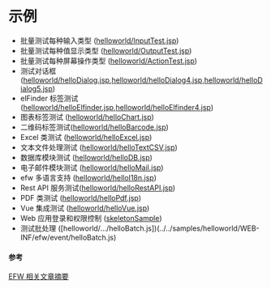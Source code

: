 # 示例

* 批量测试每种输入类型 ([helloworld/InputTest.jsp](../../samples/helloworld/InputTest.jsp))
* 批量测试每种值显示类型 ([helloworld/OutputTest.jsp](../../samples/helloworld/OutputTest.jsp))
* 批量测试每种屏幕操作类型 ([helloworld/ActionTest.jsp](../../samples/helloworld/ActionTest.jsp))
* 测试对话框 ([helloworld/helloDialog.jsp](../../samples/helloworld/helloDialog.jsp),[helloworld/helloDialog4.jsp](../../samples/helloworld/helloDialog4.jsp),[helloworld/helloDialog5.jsp](../../samples/helloworld/helloDialog5.jsp))
* elFinder 标签测试 ([helloworld/helloElfinder.jsp](../../samples/helloworld/helloElfinder.jsp),[helloworld/helloElfinder4.jsp](../../samples/helloworld/helloElfinder4.jsp))
* 图表标签测试 ([helloworld/helloChart.jsp](../../samples/helloworld/helloChart.jsp))
* 二维码标签测试([helloworld/helloBarcode.jsp](../../samples/helloworld/helloBarcode.jsp))
* Excel 类测试 ([helloworld/helloExcel.jsp](../../samples/helloworld/helloExcel.jsp))
* 文本文件处理测试 ([helloworld/helloTextCSV.jsp](../../samples/helloworld/helloTextCSV.jsp))
* 数据库模块测试 ([helloworld/helloDB.jsp](../../samples/helloworld/helloDB.jsp))
* 电子邮件模块测试 ([helloworld/helloMail.jsp](../../samples/helloworld/helloMail.jsp))
* efw 多语言支持 ([helloworld/helloI18n.jsp](../../samples/helloworld/helloI18n.jsp))
* Rest API 服务测试([helloworld/helloRestAPI.jsp](../../samples/helloworld/helloRestAPI.jsp))
* PDF 类测试 ([helloworld/helloPdf.jsp](../../samples/helloworld/helloPdf.jsp))
* Vue 集成测试 ([helloworld/helloVue.jsp](../../samples/helloworld/helloVue.jsp))
* Web 应用登录和权限控制 ([skeletonSample](../../samples/skeletonSample))
* 测试批处理 ([helloworld/.../helloBatch.js])(../../samples/helloworld/WEB-INF/efw/event/helloBatch.js)

#### 参考
[EFW 相关文章摘要](https://qiita.com/changkejun/items/2c7071c1468b24e7683e)